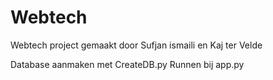# Webtech

Webtech project gemaakt door Sufjan ismaili en Kaj ter Velde

Database aanmaken met CreateDB.py
Runnen bij app.py
